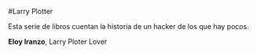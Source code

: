 #Larry Plotter

Esta serie de libros cuentan la historia de un hacker de los que hay pocos.

**Eloy Iranzo**, Larry Ploter Lover

